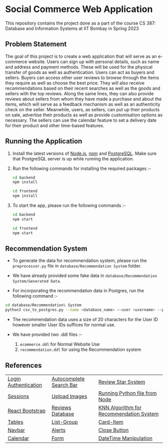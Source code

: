 # Social Commerce Web Application

This repository contains the project done as a part of the course CS 387: Database and Information Systems at IIT Bombay in Spring 2023 

## Problem Statement

The goal of this project is to create a web application that will serve as an e-commerce website. Users can sign up with personal details, such as name and address and payment methods. These will be used for the physical transfer of goods as well as authentication. Users can act as buyers and sellers. Buyers can access other user reviews to browse through the items they require as well as choose the best price. They will also receive recommendations based on their recent searches as well as the goods and sellers with the top reviews. Along the same lines, they can also provide reviews about sellers from whom they have made a purchase and about the items, which will serve as a feedback mechanism as well as an authenticity check on the seller. Meanwhile, users, as sellers, can put up their products on sale, advertise their products as well as provide customisation options as necessary. The sellers can use the calendar feature to set a delivery date for their product and other time-based features.

## Running the Application

1. Install the latest versions of [Node.js](https://nodejs.org/en/download), [npm](https://docs.npmjs.com/downloading-and-installing-node-js-and-npm) and [PostgreSQL](https://www.postgresql.org/download/). Make sure that PostgreSQL server is up while running the application.

2. Run the following commands for installing the required packages :-
   ```bash
   cd backend
   npm install
   ```
   ```bash
   cd frontend
   npm install
   ```
   
3. To start the app, please run the following commands :-
   ```bash
   cd backend
   npm start
   ```
   ```bash
   cd frontend
   npm start
   ```

## Recommendation System

- To generate the data for recommendation system, please run the `preprocessor.py` file in `database/Recommendation System` folder. 

- We have already provided some fake data in `database/Recommendation System/Generated Data`.

- For incorporating the recommendation data in Postgres, run the following command :- 

```bash
cd database/Recommendation\ System
python3 csv_to_postgres.py --name <database_name> –-user <username> --pswd <password> --host <host_address> --port <port> --import-table-data --table <table_name> --path <csv_path>
```

- The recommendation data uses a size of 20 characters for the User ID however smaller User IDs suffices for normal use.

- We have provided two .ddl files :-
  1. `ecommerce.ddl` for Normal Website Use
  2. `recommendation.ddl` for using the Recommendation system
 
## References

| | | |
| ------- | ------- | ------- |
| [Login Authentication](https://dev.to/shreshthgoyal/user-authorization-in-nodejs-using-postgresql-4gl) | [Autocomplete Search Bar](https://github.com/sickdyd/react-search-autocomplete) | [Review Star System](https://github.com/ertanhasani/react-stars) |
| [Sessions](https://www.tutorialspoint.com/localstorage-in-reactjs) | [Upload Images](https://dev.to/przpiw/file-upload-with-react-nodejs-2ho7) | [Running Python file from Node](https://medium.com/swlh/run-python-script-from-node-js-and-send-data-to-browser-15677fcf199f) |
| [React Bootstrap](https://react-bootstrap.github.io/) | [Reviews Database](https://nijianmo.github.io/amazon/index.html#files) | [KNN Algorithm for Recommendation System](https://towardsdatascience.com/prototyping-a-recommender-system-step-by-step-part-1-knn-item-based-collaborative-filtering-637969614ea) |
| [Tables](https://getbootstrap.com/docs/4.0/content/tables/) | [List-Group](https://react-bootstrap.github.io/components/list-group/) | [Card-Item](https://react-bootstrap.github.io/components/cards/) |
| [Navbar](https://react-bootstrap.github.io/components/navbar/) | [Alerts](https://react-bootstrap.github.io/components/alerts/) | [Close Button](https://react-bootstrap.github.io/components/close-button/) |
| [Calendar](https://blog.logrocket.com/react-calendar-tutorial-build-customize-calendar/) | [Form](https://react-bootstrap.github.io/forms/form-control/) | [DateTime Manipulation](https://momentjs.com) |
